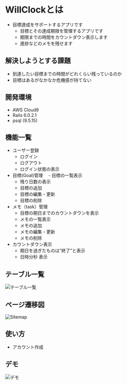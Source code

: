 # WillClockとは
- 目標達成をサポートするアプリです
  - 目標とその達成期限を管理するアプリです
  - 期限までの時間をカウントダウン表示します
  - 進捗などのメモを残せます


## 解決しようとする課題
- 到達したい目標までの時間がどれくらい残っているのか
- 目標はあるがなかなか危機感が持てない


## 開発環境
- AWS Cloud9
- Rails 6.0.2.1
- psql (9.5.15)

## 機能一覧
- ユーザー登録
  - ログイン
  - ログアウト
  - ログイン状態の表示
- 目標(Goal)管理 
　- 目標の一覧表示
   - 残り日数の表示
  - 目標の追加
  - 目標の編集・更新
  - 目標の削除
- メモ（task）管理
  - 目標の期日までのカウントダウンを表示
  - メモの一覧表示
  - メモの追加
  - メモの編集・更新
  - メモの削除
- カウントダウン表示
  - 期日を過ぎたものは”終了”と表示
  - 日時分秒 表示
 
 ## テーブル一覧
![テーブル一覧](https://user-images.githubusercontent.com/61283814/80302636-25862e80-87e6-11ea-8448-01ad21194970.png)

## ページ遷移図
![Sitemap](https://user-images.githubusercontent.com/61283814/80623528-48823e00-8a85-11ea-9da0-a78f76624ad4.png)


## 使い方
- アカウント作成

## デモ
![デモ](https://user-images.githubusercontent.com/61283814/80284469-a6e3af80-8759-11ea-9958-d3f589c76e4c.gif)
